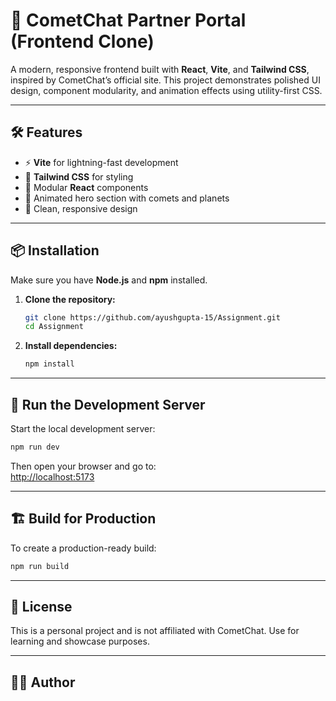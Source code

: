 # 🚀 CometChat Partner Portal (Frontend Clone)

A modern, responsive frontend built with **React**, **Vite**, and **Tailwind CSS**, inspired by CometChat’s official site. This project demonstrates polished UI design, component modularity, and animation effects using utility-first CSS.

---

## 🛠️ Features

- ⚡ **Vite** for lightning-fast development
- 🎨 **Tailwind CSS** for styling
- 🧩 Modular **React** components
- 🌌 Animated hero section with comets and planets
- 💬 Clean, responsive design

---

## 📦 Installation

Make sure you have **Node.js** and **npm** installed.

1. **Clone the repository:**
    ```bash
    git clone https://github.com/ayushgupta-15/Assignment.git
    cd Assignment
    ```

2. **Install dependencies:**
    ```bash
    npm install
    ```

---

## 🧪 Run the Development Server

Start the local development server:

```bash
npm run dev
```

Then open your browser and go to:  
[http://localhost:5173](http://localhost:5173)

---

## 🏗️ Build for Production

To create a production-ready build:

```bash
npm run build
```

---

## 📄 License

This is a personal project and is not affiliated with CometChat. Use for learning and showcase purposes.

---

## 👨‍💻 Author